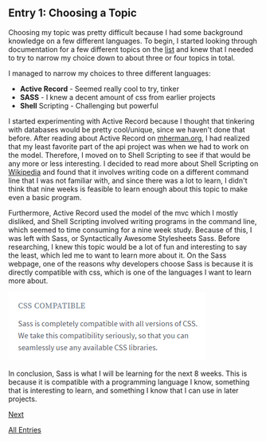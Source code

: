## Entry 1: Choosing a Topic

Choosing my topic was pretty difficult because I had some background knowledge on a few different languages.
To begin, I started looking through documentation for a few different topics on the <a href="https://docs.google.com/document/d/1sYGyd4bthxhJ7Ap5X89Dc9YWKubw8T9lOAzvt0OIwuY/" target="_blank">list</a>
and knew that I needed
to try to narrow my choice down to about three or four topics in total. 

I managed to narrow my choices to three different languages:

* **Active Record** - Seemed really cool to try, tinker
* **SASS** - I knew a decent amount of css from earlier projects
* **Shell** Scripting - Challenging but powerful

I started experimenting with Active Record because I thought that tinkering with databases would be pretty cool/unique, since we haven't done that before.
After reading about Active Record on <a href="http://mherman.org/blog/2013/06/08/designing-with-class-sinatra-plus-postgresql-plus-heroku/#.WNfqH2jyvIU" target="_blank">mherman.org</a>, I had realized that my least favorite part of the api project was when we had to work on the model.
Therefore, I moved on to Shell Scripting to see if that would be any more or less interesting. I decided to read more about Shell Scripting on <a href="https://en.wikipedia.org/wiki/Shell_script" target="_blank">Wikipedia</a> and found that it involves
writing code on a different command line that I was not familiar with, and since there was a lot to learn, I didn't think that nine weeks is feasible to learn enough about this topic
to make even a basic program.

Furthermore, Active Record used the model of the mvc which I mostly disliked, and Shell Scripting involved writing programs in the command line, which seemed to time consuming for a nine week study.
Because of this, I was left with Sass, or Syntactically Awesome Stylesheets Sass. Before researching, I knew this topic would be a lot of fun and interesting to say the least, which led me to want to learn more about it.
On the Sass webpage, one of the reasons why developers choose Sass is because it is directly compatible with css, which is one of the languages I want to learn more about.

<img src="https://github.com/davidamato8861/sass-blog/blob/master/images/Pic1.png" style="width: 395px;"/>

In conclusion, Sass is what I will be learning for the next 8 weeks. This is because it is compatible with a programming language I know, something that is interesting to learn,
and something I know that I can use in later projects.


[Next](entry02-Syntax.md)

[All Entries](../README.md)
